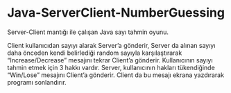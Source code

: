 # Java-ServerClient-NumberGuessing
Server-Client mantığı ile çalışan Java sayı tahmin oyunu.

Client kullanıcıdan sayıyı alarak Server’a gönderir, Server da alınan sayıyı daha önceden kendi belirlediği random sayıyla karşılaştırarak “Increase/Decrease” mesajını tekrar Client’a gönderir. Kullanıcının sayıyı tahmin etmek için 3 hakkı vardır. Server, kullanıcının hakları tükendiğinde “Win/Lose” mesajını Client’a gönderir. Client da bu mesajı ekrana yazdırarak programı sonlandırır.
